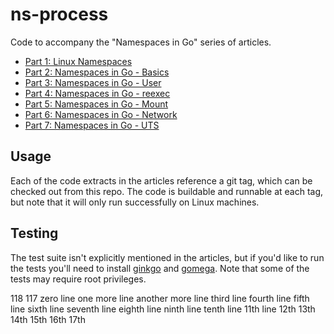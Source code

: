 # ns-process

Code to accompany the "Namespaces in Go" series of articles.

* [Part 1: Linux Namespaces](https://medium.com/@teddyking/linux-namespaces-850489d3ccf)
* [Part 2: Namespaces in Go - Basics](https://medium.com/@teddyking/namespaces-in-go-basics-e3f0fc1ff69a)
* [Part 3: Namespaces in Go - User](https://medium.com/@teddyking/namespaces-in-go-user-a54ef9476f2a)
* [Part 4: Namespaces in Go - reexec](https://medium.com/@teddyking/namespaces-in-go-reexec-3d1295b91af8)
* [Part 5: Namespaces in Go - Mount](https://medium.com/@teddyking/namespaces-in-go-mount-e4c04fe9fb29)
* [Part 6: Namespaces in Go - Network](https://medium.com/@teddyking/namespaces-in-go-network-fdcf63e76100)
* [Part 7: Namespaces in Go - UTS](https://medium.com/@teddyking/namespaces-in-go-uts-d47aebcdf00e)

## Usage

Each of the code extracts in the articles reference a git tag, which can be
checked out from this repo. The code is buildable and runnable at each tag, but
note that it will only run successfully on Linux machines.

## Testing

The test suite isn't explicitly mentioned in the articles, but if you'd like to
run the tests you'll need to install [ginkgo](https://github.com/onsi/ginkgo)
and [gomega](https://github.com/onsi/gomega).  Note that some of the tests may
require root privileges.


118
117
zero line
one more line
another more line
third line
fourth line
fifth line
sixth line
seventh line
eighth line
ninth line
tenth line
11th line
12th
13th
14th
15th
16th
17th
